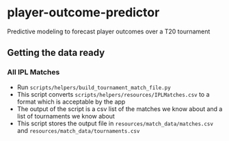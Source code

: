 # player-outcome-predictor
Predictive modeling to forecast player outcomes over a T20 tournament

## Getting the data ready

### All IPL Matches
- Run `scripts/helpers/build_tournament_match_file.py`
- This script converts `scripts/helpers/resources/IPLMatches.csv` to a format which is acceptable by the app
- The output of the script is a csv list of the matches we know about and a list of tournaments we know about
- This script stores the output file in `resources/match_data/matches.csv` and `resources/match_data/tournaments.csv`



